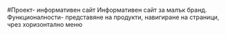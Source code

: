 #Проект- информативен сайт
Информативен сайт за малък бранд. Функционалности- представяне на продукти, навигиране на страници, чрез хоризонтално меню
